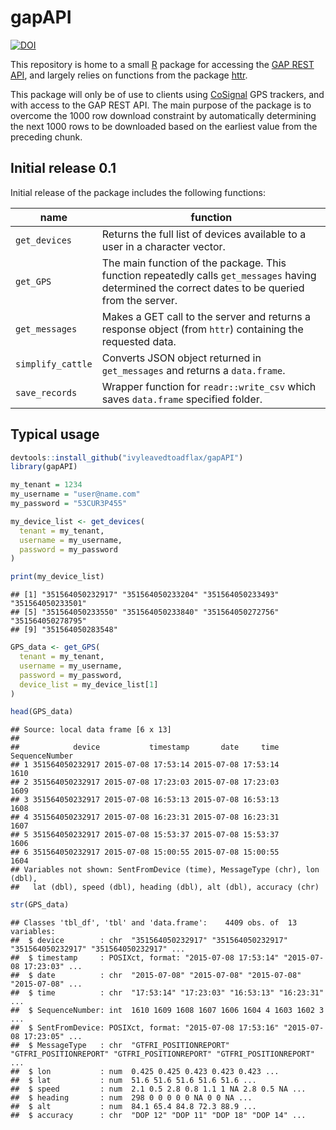 # gapAPI
[![DOI](https://zenodo.org/badge/doi/10.5281/zenodo.19743.svg)](http://dx.doi.org/10.5281/zenodo.19743)

This repository is home to a small [R](http://cran.r-project.org/) 
package for accessing the [GAP REST 
API](https://developer.globalalerting.com/API), and largely relies on 
functions from the package 
[httr](http://cran.r-project.org/package=httr).

This package will only be of use to clients using 
[CoSignal](http://www.cosignal.com/) GPS trackers, and with access to 
the GAP REST API. The main purpose of the package is to overcome the 
1000 row download constraint by automatically determining the next 1000 
rows to be downloaded based on the earliest value from the preceding 
chunk.

## Initial release 0.1

Initial release of the package includes the following functions:

|name|function|
|---|---|
|`get_devices`|Returns the full list of devices available to a user in a character vector.|
|`get_GPS`|The main function of the package. This function repeatedly calls `get_messages` having determined the correct dates to be queried from the server.|
|`get_messages`|Makes a GET call to the server and returns a response object (from `httr`) containing the requested data.|
|`simplify_cattle`|Converts JSON object returned in `get_messages` and returns a `data.frame`.|
|`save_records`|Wrapper function for `readr::write_csv` which saves `data.frame` specified folder.|

## Typical usage


```r
devtools::install_github("ivyleavedtoadflax/gapAPI")
library(gapAPI)

my_tenant = 1234
my_username = "user@name.com"
my_password = "53CUR3P455"
```




```r
my_device_list <- get_devices(
  tenant = my_tenant,
  username = my_username,
  password = my_password
)

print(my_device_list)
```

```
## [1] "351564050232917" "351564050233204" "351564050233493" "351564050233501"
## [5] "351564050233550" "351564050233840" "351564050272756" "351564050278795"
## [9] "351564050283548"
```

```r
GPS_data <- get_GPS(
  tenant = my_tenant,
  username = my_username,
  password = my_password,
  device_list = my_device_list[1]
)
```


```r
head(GPS_data)
```

```
## Source: local data frame [6 x 13]
## 
##            device           timestamp       date     time SequenceNumber
## 1 351564050232917 2015-07-08 17:53:14 2015-07-08 17:53:14           1610
## 2 351564050232917 2015-07-08 17:23:03 2015-07-08 17:23:03           1609
## 3 351564050232917 2015-07-08 16:53:13 2015-07-08 16:53:13           1608
## 4 351564050232917 2015-07-08 16:23:31 2015-07-08 16:23:31           1607
## 5 351564050232917 2015-07-08 15:53:37 2015-07-08 15:53:37           1606
## 6 351564050232917 2015-07-08 15:00:55 2015-07-08 15:00:55           1604
## Variables not shown: SentFromDevice (time), MessageType (chr), lon (dbl),
##   lat (dbl), speed (dbl), heading (dbl), alt (dbl), accuracy (chr)
```

```r
str(GPS_data)
```

```
## Classes 'tbl_df', 'tbl' and 'data.frame':	4409 obs. of  13 variables:
##  $ device        : chr  "351564050232917" "351564050232917" "351564050232917" "351564050232917" ...
##  $ timestamp     : POSIXct, format: "2015-07-08 17:53:14" "2015-07-08 17:23:03" ...
##  $ date          : chr  "2015-07-08" "2015-07-08" "2015-07-08" "2015-07-08" ...
##  $ time          : chr  "17:53:14" "17:23:03" "16:53:13" "16:23:31" ...
##  $ SequenceNumber: int  1610 1609 1608 1607 1606 1604 4 1603 1602 3 ...
##  $ SentFromDevice: POSIXct, format: "2015-07-08 17:53:16" "2015-07-08 17:23:05" ...
##  $ MessageType   : chr  "GTFRI_POSITIONREPORT" "GTFRI_POSITIONREPORT" "GTFRI_POSITIONREPORT" "GTFRI_POSITIONREPORT" ...
##  $ lon           : num  0.425 0.425 0.423 0.423 0.423 ...
##  $ lat           : num  51.6 51.6 51.6 51.6 51.6 ...
##  $ speed         : num  2.1 0.5 2.8 0.8 1.1 1 NA 2.8 0.5 NA ...
##  $ heading       : num  298 0 0 0 0 0 NA 0 0 NA ...
##  $ alt           : num  84.1 65.4 84.8 72.3 88.9 ...
##  $ accuracy      : chr  "DOP 12" "DOP 11" "DOP 18" "DOP 14" ...
```




